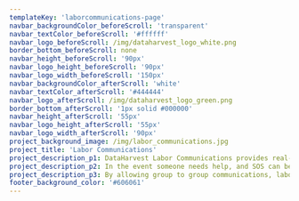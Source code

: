 ```yaml
---
templateKey: 'laborcommunications-page'
navbar_backgroundColor_beforeScroll: 'transparent'
navbar_textColor_beforeScroll: '#ffffff'
navbar_logo_beforeScroll: /img/dataharvest_logo_white.png
border_bottom_beforeScroll: none
navbar_height_beforeScroll: '90px'
navbar_logo_height_beforeScroll: '90px'
navbar_logo_width_beforeScroll: '150px'
navbar_backgroundColor_afterScroll: 'white'
navbar_textColor_afterScroll: '#444444'
navbar_logo_afterScroll: /img/dataharvest_logo_green.png
border_bottom_afterScroll: '1px solid #000000'
navbar_height_afterScroll: '55px'
navbar_logo_height_afterScroll: '55px'
navbar_logo_width_afterScroll: '90px'
project_background_image: /img/labor_communications.jpg
project_title: 'Labor Communications'
project_description_p1: DataHarvest Labor Communications provides real-time applications for tracking and creating tasks, sharing pictures and video, push-to-talk communications. Sharing files or talking between individuals and groups. You are able to manage groups on a one-to-one or one too many basis. Event logs and records for all the events are kept for later review. Not only can you plan your next week you can review last week.
project_description_p2: In the event someone needs help, and SOS can be triggered. The application will not only show everyone where the SOS was triggered on the map, it will provide best routes when possible. Valuable time saved in such an event could make all the difference.
project_description_p3: By allowing group to group communications, labor on the farm can keep focus on tasks while still being able to provide updates to the larger farm. Being able to attach images and video your whole team can verify tasks or get clarity on tasks. 1 picture can save 1000 words.
footer_background_color: '#606061'
---
```

